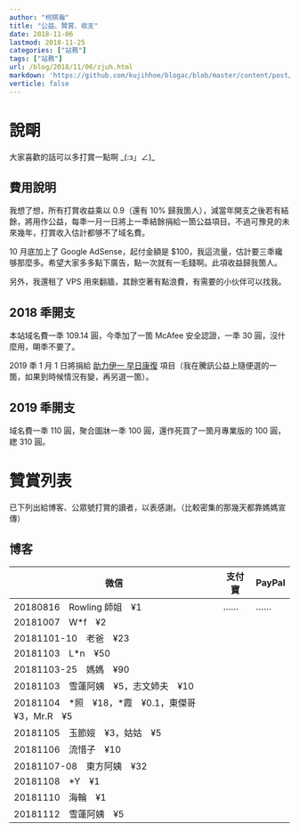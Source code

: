 ```yaml
---
author: "柯棋瀚"
title: "公益、贊賞、收支"
date: 2018-11-06
lastmod: 2018-11-25
categories: ["站務"]
tags: ["站務"]
url: /blog/2018/11/06/zjuh.html
markdown: 'https://github.com/kujihhoe/blogac/blob/master/content/post/2018-11-06-zjuh.md'
verticle: false
---
```


# 說朙

大家喜歡的話可以多打賞一點啊 \_(:з」∠)_

## 費用說明

我想了想，所有打賞收益乘以 0.9（還有 10% 歸我箇人），減當年開支之後若有結餘，將用作公益，每秊一月一日將上一秊結餘捐給一箇公益項目。不過可豫見的未來幾年，打賞收入估計都够不了域名費。

10 月底加上了 Google AdSense，起付金額是 $100，我這流量，估計要三秊纔够那麼多。希望大家多多點下廣告，點一次就有一毛錢啊。此項收益歸我箇人。

另外，我還租了 VPS 用來翻牆，其餘空著有點浪費，有需要的小伙伴可以找我。

## 2018 秊開支

本站域名費一秊 109.14 圓，今秊加了一箇 McAfee 安全認證，一秊 30 圓，沒什麼用，朙秊不要了。

2019 秊 1 月 1 日將捐給 [助力伊一 早日康復](https://gongyi.qq.com/succor/detail.htm?id=207343) 項目（我在騰訊公益上隨便選的一箇，如果到時候情況有變，再另選一箇）。

## 2019 秊開支

域名費一秊 110 圓，聚合圖牀一秊 100 圓，還作死買了一箇月專業版的 100 圓，緫 310 圓。

# 贊賞列表

已下列出給博客、公眾號打賞的讀者，以表感謝。（比較密集的那幾天都靠媽媽宣傳）

## 博客

| 微信                                                  | 支付寶 | PayPal |
| ----------------------------------------------------- | ------ | ------ |
| 20180816　Rowling 師姐　¥1                            | ……     | ……     |
| 20181007　W*f　¥2                                     |        |        |
| 20181101-10　老爸　¥23                                |        |        |
| 20181103　L*n　¥50                                    |        |        |
| 20181103-25　媽媽　¥90                                |        |        |
| 20181103　雪蓮阿姨　¥5，志文姉夫　¥10                 |        |        |
| 20181104　\*照　¥18，\*霞　¥0.1，東傑哥　¥3，Mr.R　¥5 |        |        |
| 20181105　玉節㛮　¥3，姑姑　¥5                        |        |        |
| 20181106　流惜子　¥10                                 |        |        |
| 20181107-08　東方阿姨　¥32                            |        |        |
| 20181108　\*Y　¥1                                     |        |        |
| 20181110　海輪　¥1                                    |        |        |
| 20181112　雪蓮阿姨　¥5                                |        |        |
